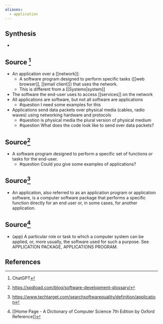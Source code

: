 ```yaml
---
aliases:
  - application
---
```

## Synthesis
- 
## Source [^1]
- An application over a [[network]]:
	- A software program designed to perform specific tasks ([[web browser]], [[email client]]) that uses the network.
	- This is different from a [[Systems|system]]
- The software the end-user uses to access [[services]] on the network
- All applications are software, but not all software are applications
	- #question I need some examples for this
- Applications send data packets over physical media (cables, radio waves) using networking hardware and protocols
	- #question is physical media the plural version of physical medium
	- #question What does the code look like to send over data packets?
## Source[^2]
- A software program designed to perform a specific set of functions or tasks for the end-user.
	- #question Could you give some examples of applications?
## Source[^3]
- An application, also referred to as an application program or application software, is a computer software package that performs a specific function directly for an end user or, in some cases, for another application.
## Source[^4]
- (app) A particular role or task to which a computer system can be applied, or, more usually, the software used for such a purpose. See APPLICATION PACKAGE, APPLICATIONS PROGRAM.
## References

[^1]: ChatGPT
[^2]: https://spdload.com/blog/software-development-glossary/
[^3]: https://www.techtarget.com/searchsoftwarequality/definition/application
[^4]: [[Home Page - A Dictionary of Computer Science 7th Edition by Oxford Reference]]
